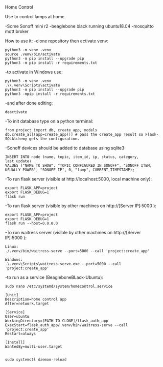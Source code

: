 Home Control


Use to control lamps at home.

-Some Sonoff mini r2
-beaglebone black running ubuntu18.04
-mosquitto mqtt broker


How to use it:
-clone repository then activate venv:
```
python3 -m venv .venv
source .venv/bin/activate
python3 -m pip install --upgrade pip 
python3 -m pip install -r requirements.txt
```

-to activate in Windows use:
```
python3 -m venv .venv
.\\.venv\Scripts\activate
python3 -m pip install --upgrade pip 
python3 -mpip install -r requirements.txt
```

-and after done editing:
```
deactivate
```

-To init database type on a python terminal:
```
from project import db, create_app, models
db.create_all(app=create_app()) # pass the create_app result so Flask-SQLAlchemy gets the configuration.
```

-Sonoff devices should be added to database using sqlite3:
```
INSERT INTO node (name, topic, item_id, ip, status, category, last_update)
VALUES ("NAME TO SHOW", "TOPIC CONFIGURED IN SONOFF", "SONOFF ITEM, USUALLY POWER", "SONOFF IP", 0, "lamp", CURRENT_TIMESTAMP);
```


-To run flask server (visible at http://localhost:5000, local machine only):
```
export FLASK_APP=project
export FLASK_DEBUG=1
flask run
```




-To run flask server (visible by other machines on http://[Server IP]:5000 ):
```
export FLASK_APP=project
export FLASK_DEBUG=1
flask run --host=0.0.0.0
```



-To run waitress server (visible by other machines on http://[Server IP]:5000 ):
```
Linux:
./.venv/bin/waitress-serve --port=5000 --call 'project:create_app'

Windows:
.\.venv\Scripts\waitress-serve.exe --port=5000 --call 'project:create_app'
```

-to run as a service (BeagleboneBLack-Ubuntu):
```
sudo nano /etc/systemd/system/homecontrol.service

[Unit]
Description=home control app
After=network.target

[Service]
User=ubuntu
WorkingDirectory=[PATH TO CLONE]/flask_auth_app
ExecStart=flask_auth_app/.venv/bin/waitress-serve --call 'project:create_app'
Restart=always

[Install]
WantedBy=multi-user.target


sudo systemctl daemon-reload

```